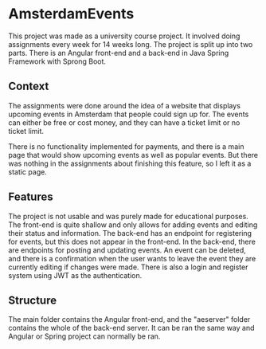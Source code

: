 # AmsterdamEvents

This project was made as a university course project. It involved doing assignments every week for 14 weeks long. 
The project is split up into two parts. There is an Angular front-end and a back-end in Java Spring Framework with Sprong Boot.

## Context
The assignments were done around the idea of a website that displays upcoming events in Amsterdam that people could sign up for. The events can either be free or cost money, and they can have a ticket limit or no ticket limit. 

There is no functionality implemented for payments, and there is a main page that would show upcoming events as well as popular events. But there was nothing in the assignments about finishing this feature, so I left it as a static page.

## Features
The project is not usable and was purely made for educational purposes. The front-end is quite shallow and only allows for adding events and editing their status and information. The back-end has an endpoint for registering for events, but this does not appear in the front-end.
In the back-end, there are endpoints for posting and updating events. An event can be deleted, and there is a confirmation when the user wants to leave the event they are currently editing if changes were made.
There is also a login and register system using JWT as the authentication.

## Structure
The main folder contains the Angular front-end, and the "aeserver" folder contains the whole of the back-end server.
It can be ran the same way and Angular or Spring project can normally be ran.

